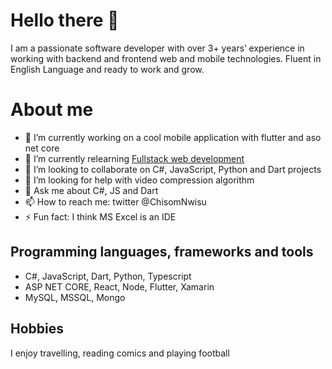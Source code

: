 # Hello there 👋
I am a passionate software developer with over 3+ years’ experience in working with backend and frontend web and mobile technologies. Fluent in English Language and ready to work and grow.

# About me

- 🔭 I’m currently working on a cool mobile application with flutter and aso net core
- 🌱 I’m currently relearning  [Fullstack web development]([https://fullstackopen.com/en](https://fullstackopen.com/en)) 
- 👯 I’m looking to collaborate on C#, JavaScript, Python and Dart projects
- 🤔 I’m looking for help with video compression algorithm
- 💬 Ask me about C#, JS and Dart
- 📫 How to reach me: twitter @ChisomNwisu
- ⚡ Fun fact: I think MS Excel is an IDE

## Programming languages, frameworks and tools

- C#, JavaScript, Dart, Python, Typescript
- ASP NET CORE, React, Node, Flutter, Xamarin
- MySQL, MSSQL, Mongo

## Hobbies

I enjoy travelling, reading comics and playing football


```
